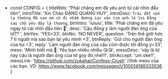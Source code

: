 - const CONFIG = {
    titleWeb: "Phải chăng em đã yêu anh từ cái nhìn đầu tiên",
    introTitle: 'Xin Chào ĐẶNG QUANG HUY',
    introDesc: `Trái đất vốn lạ thường
    Mà sao em cứ đi nhầm đường
    Lạc vào tim anh lẻ loi
    Đằng sau chữ yêu đây là thương`,
    btnIntro: 'iuiuiu',
    title: 'Phải chăng em đã yêu ngay từ cái nhìn đầu tiên 🥰',
    desc: 'Cậu đồng ý làm người đàn ông của tớ?? ',
    btnYes: 'YES<33',
    btnNo: 'NO NEVER',
    question: 'Trên thế giới hơn 7 tỉ người mà sao bạn lại yêu mình <3',
    btnReply: 'Gửi cho người đàn ông của tui <3',
    reply: 'Làm người đàn ông của cậu cũm được tôi đồng ý<33',
    mess: 'Mình biết mà 🥰. Yêu bạn nhiều nhiều 😘😘',
    messDesc: 'vậy là từ nay cậu là người đàn ông của tớ goy đó nhé!!!',
    btnAccept: 'um oke!!',
    messLink: 'https://github.com/zukahai/Confess-Crush' //link mess của các bạn. VD: https://www.facebook.com/messages/t/100014188333536
}
